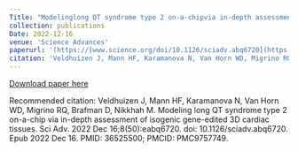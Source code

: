 ```yaml
---
Title: "Modelinglong QT syndrome type 2 on-a-chipvia in-depth assessment of isogenic gene-edited 3D cardiac tissues"
collection: publications
Date: 2022-12-16
venue: 'Science Advances'
paperurl: '(https://[www.science.org/doi/10.1126/sciadv.abq6720](https://www.science.org/doi/epdf/10.1126/sciadv.abq672))'
citation: 'Veldhuizen J, Mann HF, Karamanova N, Van Horn WD, Migrino RQ, Brafman D, Nikkhah M. Modeling long QT syndrome type 2 on-a-chip via in-depth assessment of isogenic gene-edited 3D cardiac tissues. Sci Adv. 2022 Dec 16;8(50):eabq6720. doi: 10.1126/sciadv.abq6720. Epub 2022 Dec 16. PMID: 36525500; PMCID: PMC9757749.'
---
```


[Download paper here](https://www.science.org/doi/epdf/10.1126/sciadv.abq6720)

Recommended citation: Veldhuizen J, Mann HF, Karamanova N, Van Horn WD, Migrino RQ, Brafman D, Nikkhah M. Modeling long QT syndrome type 2 on-a-chip via in-depth assessment of isogenic gene-edited 3D cardiac tissues. Sci Adv. 2022 Dec 16;8(50):eabq6720. doi: 10.1126/sciadv.abq6720. Epub 2022 Dec 16. PMID: 36525500; PMCID: PMC9757749.
